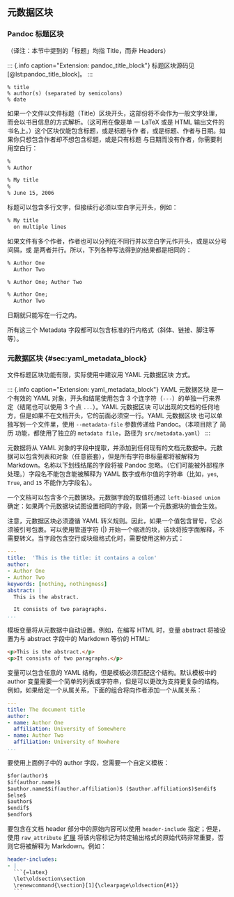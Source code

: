 
## 元数据区块

### Pandoc 标题区块
（译注：本节中提到的「标题」均指 Title，而非 Headers）

::: {.info caption="Extension: pandoc_title_block"}
标题区块源码见 [@lst:pandoc_title_block]。
:::

```{#lst:pandoc_title_block .markdown caption="文件标题区块"}
% title
% author(s) (separated by semicolons)
% date
```

如果一个文件以文件标题（Title）区块开头，这部份将不会作为一般文字处理，而会以书目信息的方式解析。（这可用在像是单
一 LaTeX 或是 HTML 输出文件的书名上。）这个区块仅能包含标题，或是标题与作
者，或是标题、作者与日期。如果你只想包含作者却不想包含标题，或是只有标题
与日期而没有作者，你需要利用空白行：

```markdown
%
% Author

% My title
%
% June 15, 2006
```

标题可以包含多行文字，但接续行必须以空白字元开头，例如：

```markdown
% My title
  on multiple lines
```

如果文件有多个作者，作者也可以分列在不同行并以空白字元作开头，或是以分号间隔，或
是两者并行。所以，下列各种写法得到的结果都是相同的：

```markdown
% Author One
  Author Two

% Author One; Author Two

% Author One;
  Author Two
```

日期就只能写在一行之内。

所有这三个 Metadata 字段都可以包含标准的行内格式（斜体、链接、脚注等等）。

### 元数据区块 {#sec:yaml_metadata_block}
文件标题区块功能有限，实际使用中建议用 YAML 元数据区块 方式。

::: {.info caption="Extension: yaml_metadata_block"}
YAML 元数据区块 是一个有效的 YAML 对象，开头和结尾使用包含 3 个连字符（`---`）的单独一行来界定（结尾也可以使用 3 个点 `...`）。YAML 元数据区块 可以出现的文档的任何地方，但是如果不在文档开头，它的前面必须空一行。YAML 元数据区块 也可以单独写到一个文件里，使用 `--metadata-file` 参数传递给 Pandoc。（本项目除了 简历 功能，都使用了独立的 `metadata file`，路径为 `src/metadata.yaml`）
:::

元数据将从 YAML 对象的字段中提取，并添加到任何现有的文档元数据中。元数据可以包含列表和对象（任意嵌套），但是所有字符串标量都将被解释为 Markdown。名称以下划线结尾的字段将被 Pandoc 忽略。（它们可能被外部程序处理。）字段名不能包含能被解释为 YAML 数字或布尔值的字符串（比如，`yes`, `True`, and `15` 不能作为字段名）。

一个文档可以包含多个元数据块。元数据字段的取值将通过 `left-biased union` 确定：如果两个元数据块试图设置相同的字段，则第一个元数据块的值会生效。

注意，元数据区块必须遵循 YAML 转义规则。因此，如果一个值包含冒号，它必须被引号包裹。可以使用管道字符 (|) 开始一个缩进的块，该块将按字面解释，不需要转义。当字段包含空行或块级格式化时，需要使用这种方式：

```yaml
---
title:  'This is the title: it contains a colon'
author:
- Author One
- Author Two
keywords: [nothing, nothingness]
abstract: |
  This is the abstract.

  It consists of two paragraphs.
...
```

模板变量将从元数据中自动设置。例如，在编写 HTML 时，变量 abstract 将被设置为与 abstract 字段中的 Markdown 等价的 HTML:

```html
<p>This is the abstract.</p>
<p>It consists of two paragraphs.</p>
```

变量可以包含任意的 YAML 结构，但是模板必须匹配这个结构。默认模板中的 author 变量需要一个简单的列表或字符串，但是可以更改为支持更复杂的结构。例如，如果给定一个从属关系，下面的组合将向作者添加一个从属关系：

```yaml
---
title: The document title
author:
- name: Author One
  affiliation: University of Somewhere
- name: Author Two
  affiliation: University of Nowhere
...
```

要使用上面例子中的 author 字段，您需要一个自定义模板：

```html
$for(author)$
$if(author.name)$
$author.name$$if(author.affiliation)$ ($author.affiliation$)$endif$
$else$
$author$
$endif$
$endfor$
```

要包含在文档 header 部分中的原始内容可以使用 `header-include` 指定；但是，使用 `raw_attribute` [扩展](https://pandoc.org/MANUAL.html#extension-raw_attribute) 将该内容标记为特定输出格式的原始代码非常重要，否则它将被解释为 Markdown。例如：

~~~yaml
header-includes:
- |
  ```{=latex}
  \let\oldsection\section
  \renewcommand{\section}[1]{\clearpage\oldsection{#1}}
  ```
~~~